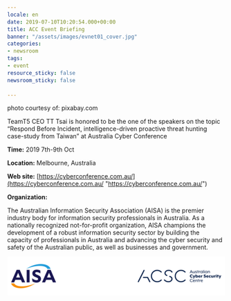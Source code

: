 ```yaml
---
locale: en
date: 2019-07-10T10:20:54.000+00:00
title: ACC Event Briefing
banner: "/assets/images/evnet01_cover.jpg"
categories:
- newsroom
tags:
- event
resource_sticky: false
newsroom_sticky: false

---
```

photo courtesy of: pixabay.com

TeamT5 CEO TT Tsai is honored to be the one of the speakers on the topic “Respond Before Incident, intelligence-driven proactive threat hunting case-study from Taiwan” at Australia Cyber Conference

**Time:** 2019 7th-9th Oct

**Location:** Melbourne, Australia

**Web site:** [https://cyberconference.com.au/](https://cyberconference.com.au/ "https://cyberconference.com.au/")

**Organization:**

The Australian Information Security Association (AISA) is the premier industry body for information security professionals in Australia. As a nationally recognized not-for-profit organization, AISA champions the development of a robust information security sector by building the capacity of professionals in Australia and advancing the cyber security and safety of the Australian public, as well as businesses and government.

![](/assets/images/acc.png)